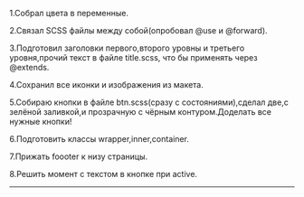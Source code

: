 <!--* Сделанно -->

1.Собрал цвета в переменные.

2.Связал SCSS файлы между собой(опробовал @use и @forward).

3.Подготовил заголовки первого,второго уровны и третьего уровня,прочий текст в файле title.scss, что бы применять через @extends.

4.Сохранил все иконки и изображения из макета.

5.Собираю кнопки в файле btn.scss(сразу с состояниями),сделал две,с зелёной заливкой,и прозрачную с чёрным контуром.Доделать все нужные кнопки!

6.Подготовить классы wrapper,inner,container.

7.Прижать foooter к низу страницы.

8.Решить момент с текстом в кнопке при active.

------------------------------------------------

<!--! Нужно сделать -->

<!--! сделанна секция Отзывов и Хеадер на странице index(Добавить вместе с header в commit) -->